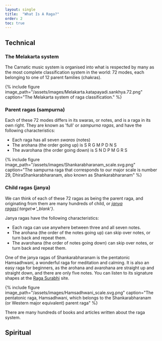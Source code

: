 ```yaml
---
layout: single
title:  "What Is A Raga?"
order: 2
toc: true
---
```

## Technical
### The Melakarta system
The Carnatic music system is organised into what is respected by many as the most complete classification system in the world: 72 modes, each belonging to one of 12 parent families (chakras).

{% include figure image_path="/assets/images/Melakarta.katapayadi.sankhya.72.png" caption="The Melakarta system of raga classification."  %}

### Parent ragas (sampurna)
Each of these 72 modes differs in its swaras, or notes, and is a raga in its own right. They are known as 'full' or <em>sampurna ragas</em>, and have the following characteristics:

- Each raga has all seven *swaras* (notes)
- The arohana (the order going up) is S R G M P D N S
- The avarohana (the order going down) is S N D P M G R S

{% include figure image_path="/assets/images/Shankarabharanam_scale.svg.png" caption="The sampurna raga that corresponds to our major scale is number 29, DhiraShankarabharanam, also known as Shankarabharanam" %}

### Child ragas (janya)
We can think of each of these 72 ragas as being the parent raga, and originating from them are many hundreds of child, or <em>[janya ragas](https://en.wikipedia.org/wiki/List_of_Janya_ragas){:target=>'_blank'}</em>.

Janya ragas have the following characteristics:
- Each raga can use anywhere between three and all seven notes.
- The arohana (the order of the notes going up) can skip over notes, or turn back and repeat them.
- The avarohana (the order of notes going down) can skip over notes, or turn back and repeat them. 

One of the janya ragas of Shankarabharanam is the pentatonic Hamsadhwani, a wonderful raga for meditation and calming. It is also an easy raga for beginners, as the arohana and avarohana are straight up and straight down, and there are only five notes. You can listen to its signature shapes at the [Raga Surabhi](https://www.ragasurabhi.com/carnatic-music-mp3/raga-hamsadwani-signature.mp3) site.

{% include figure image_path="/assets/images/Hamsadhwani_scale.svg.png" caption="The pentatonic raga, Hamsadhwani, which belongs to the Shankarabharanam (or Western major equivalent) parent raga" %}

There are many hundreds of books and articles written about the raga system.

## Spiritual


